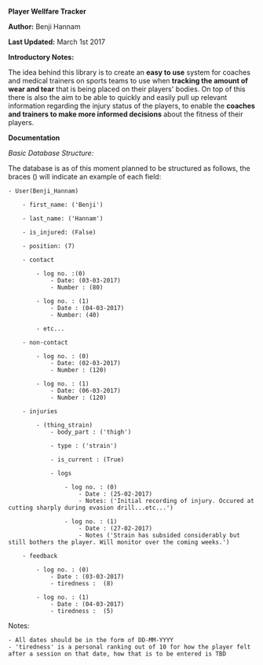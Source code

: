 **Player Wellfare Tracker**

**Author:** Benji Hannam

**Last Updated:** March 1st 2017

**Introductory Notes:**

The idea behind this library is to create an **easy to use** system for coaches and medical trainers on sports teams to use when **tracking the amount of wear and tear** that is being placed on their players' bodies. On top of this there is also the aim to be able to quickly and easily pull up relevant information regarding the injury status of the players, to enable the **coaches and trainers to make more informed decisions** about the fitness of their players.

**Documentation**

*Basic Database Structure:*
	
The database is as of this moment planned to be structured as follows, the braces () will indicate an example of each field:

	- User(Benji_Hannam)

		- first_name: ('Benji')

		- last_name: ('Hannam')

		- is_injured: (False)

		- position: (7)

		- contact

			- log no. :(0)
				- Date: (03-03-2017)
				- Number : (80)

			- log no. : (1)
				- Date : (04-03-2017)
				- Number: (40)

			- etc...

		- non-contact

			- log no. : (0)
				- Date: (02-03-2017)
				- Number : (120) 

			- log no. : (1)
				- Date: (06-03-2017)
				- Number : (120) 

		- injuries

			- (thing_strain)
				- body_part : ('thigh')

				- type : ('strain')

				- is_current : (True)

				- logs

					- log no. : (0)
						- Date : (25-02-2017)
						- Notes: ('Initial recording of injury. Occured at cutting sharply during evasion drill...etc...')

					- log no. : (1)
						- Date : (27-02-2017)
						- Notes ('Strain has subsided considerably but still bothers the player. Will monitor over the coming weeks.')

		- feedback

			- log no. : (0)
				- Date : (03-03-2017)
				- tiredness :  (8)

			- log no. : (1)
				- Date : (04-03-2017)
				- tiredness :  (5)

Notes:
	
	- All dates should be in the form of DD-MM-YYYY
	- 'tiredness' is a personal ranking out of 10 for how the player felt after a session on that date, how that is to be entered is TBD










